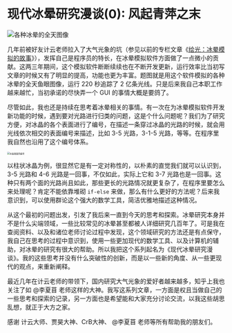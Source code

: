 # 现代冰晕研究漫谈(0): 风起青萍之末

![各种冰晕的全天图像](all_halos.jpg)

几年前被好友计云老师拉入了大气光象的坑（参见以前的专栏文章《[绘光：冰晕模拟的故事](https://zhuanlan.zhihu.com/p/38975467)》），发挥自己是程序员的特长，在冰晕模拟软件方面做了一点微小的贡献。这两三年期间，这个模拟软件断断续续也在不断开发更新，运行效率比当初写文章的时候又有了明显的提高，功能也更为丰富。题图就是用这个软件模拟的各种冰晕的全天鱼眼图像，运行 220 秒追踪了 2 亿条光线。只是后来我自己本职工作越来越忙，当初承诺的尽快弄一个 GUI 的事情大概是要鸽了。

尽管如此，我也还是持续在思考着冰晕相关的事情。有一次在为冰晕模拟软件开发新功能的时候，遇到要对光路进行归类的问题，这是个什么问题呢？我们为了研究方便，对冰晶的各个表面进行了编号，在描述一条穿过冰晶的光路的时候，就会用光线依次相交的表面编号来描述，比如 3-5 光路，3-1-5 光路，等等。在程序里我自然也沿用了这个编号体系。

<img src="Crystal03.png" alt="冰晶表面的编号" style="zoom:35%;" />

以柱状冰晶为例，很显然它是有一定对称性的，以朴素的直觉我们就可以认识到，3-5 光路和 4-6 光路是一回事，不仅如此，实际上它和 3-7 光路也是一回事。这种只有两个面的光路尚且如此，那些更长的光路情况就更复杂了，在程序里要怎么来处理呢？肯定不能依靠堆砌 `if-else` 来做，那么有什么更好的方法呢？后来我意识到，可以使用群论这个强大的数学工具，简洁优雅地描述这种情况。

从这个最初的问题出发，引发了我后来一直到今天的思考和探索。冰晕研究本身并不是什么尖端领域，一些比较常见的冰晕甚至都被人详细研究几百年了。可是我在查阅资料、以及和诸位老师讨论过程中发现，这个领域研究的方法还是有点保守，我自己在思考的过程中意识到，使用一些更加现代的数学工具、以及计算机的辅助，对冰晕的研究有很大的帮助。所以我把这个系列起名为《现代冰晕研究漫谈》。我的这些思考并没有什么突破性的创新，而是以一些新的角度、从一些更现代的观点，来重新阐释。

最近几年在计云老师的带领下，国内研究大气光象的爱好者越来越多，知乎上我也关注了如 @李夏苜 老师这样的大神。我写这系列文章，一方面是权且当做自己的一些思考和探索的记录，另一方面也是希望能和大家充分讨论交流，以我这些胡思乱想，就正于大方之家。

感谢 计云大师、贾昊大神、CrB大神、 @李夏苜 老师等所有帮助我的朋友们。
